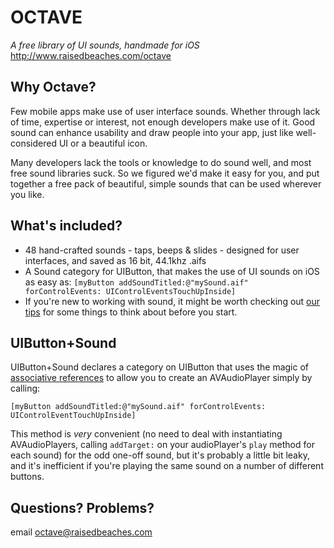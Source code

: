 OCTAVE
======
_A free library of UI sounds, handmade for iOS_  
http://www.raisedbeaches.com/octave

## Why Octave?
Few mobile apps make use of user interface sounds. Whether through lack of time, expertise or interest, not enough developers make use of it. Good sound can enhance usability and draw people into your app, just like well-considered UI or a beautiful icon.

Many developers lack the tools or knowledge to do sound well, and most free sound libraries suck. So we figured we'd make it easy for you, and put together a free pack of beautiful, simple sounds that can be used wherever you like.

## What's included?
- 48 hand-crafted sounds - taps, beeps & slides - designed for user interfaces, and saved as 16 bit, 44.1khz .aifs
- A Sound category for UIButton, that makes the use of UI sounds on iOS as easy as: ```[myButton addSoundTitled:@"mySound.aif" forControlEvents: UIControlEventsTouchUpInside]```
- If you're new to working with sound, it might be worth checking out [our tips](http://www.raisedbeaches.com/octave/tips.html) for some things to think about before you start.

## UIButton+Sound
UIButton+Sound declares a category on UIButton that uses the magic of [associative references](http://oleb.net/blog/2011/05/faking-ivars-in-objc-categories-with-associative-references/) to allow you to create an AVAudioPlayer simply by calling:

````[myButton addSoundTitled:@"mySound.aif" forControlEvents: UIControlEventTouchUpInside]````

This method is _very_ convenient (no need to deal with instantiating AVAudioPlayers, calling ````addTarget:```` on your audioPlayer's  ````play```` method for each sound) for the odd one-off sound, but it's probably a little bit leaky, and it's inefficient if you're playing the same sound on a number of different buttons.

## Questions? Problems?
email octave@raisedbeaches.com
